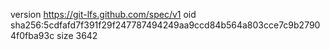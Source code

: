 version https://git-lfs.github.com/spec/v1
oid sha256:5cdfafd7f391f29f247787494249aa9ccd84b564a803cce7c9b27904f0fba93c
size 3642
